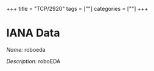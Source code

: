 +++
title = "TCP/2920"
tags = [""]
categories = [""]
+++

# IANA Data

_Name:_ roboeda

_Description:_ roboEDA

